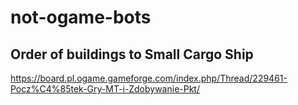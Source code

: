 # not-ogame-bots


## Order of buildings to Small Cargo Ship
https://board.pl.ogame.gameforge.com/index.php/Thread/229461-Pocz%C4%85tek-Gry-MT-i-Zdobywanie-Pkt/
